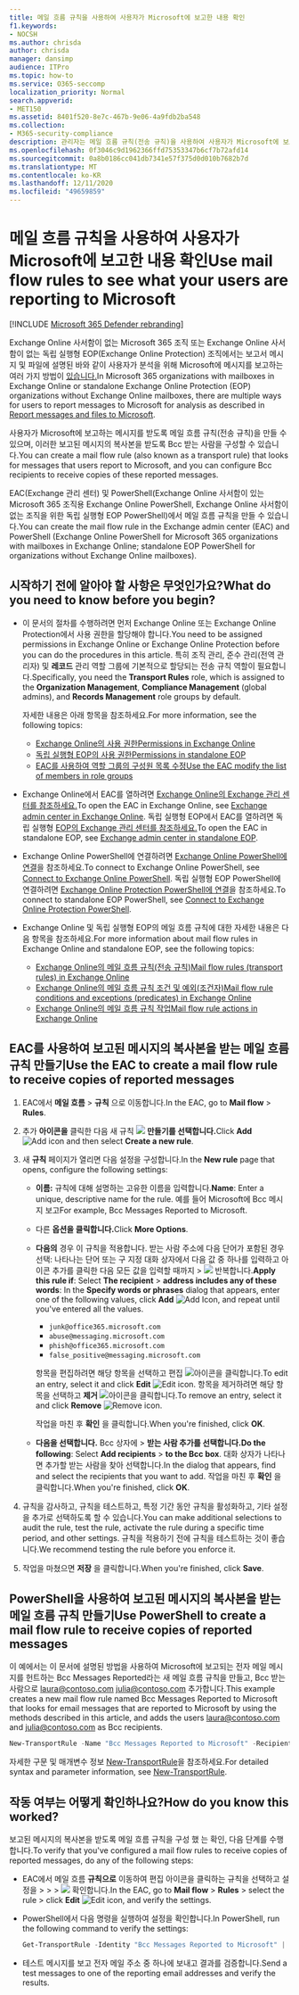 ```yaml
---
title: 메일 흐름 규칙을 사용하여 사용자가 Microsoft에 보고한 내용 확인
f1.keywords:
- NOCSH
ms.author: chrisda
author: chrisda
manager: dansimp
audience: ITPro
ms.topic: how-to
ms.service: O365-seccomp
localization_priority: Normal
search.appverid:
- MET150
ms.assetid: 8401f520-8e7c-467b-9e06-4a9fdb2ba548
ms.collection:
- M365-security-compliance
description: 관리자는 메일 흐름 규칙(전송 규칙)을 사용하여 사용자가 Microsoft에 보고하는 메시지의 복사본을 받는 방법을 배울 수 있습니다.
ms.openlocfilehash: 0f3046c9d1962366ffd75353347b6cf7b72afd14
ms.sourcegitcommit: 0a8b0186cc041db7341e57f375d0d010b7682b7d
ms.translationtype: MT
ms.contentlocale: ko-KR
ms.lasthandoff: 12/11/2020
ms.locfileid: "49659859"
---
```

# <a name="use-mail-flow-rules-to-see-what-your-users-are-reporting-to-microsoft"></a><span data-ttu-id="d45e8-103">메일 흐름 규칙을 사용하여 사용자가 Microsoft에 보고한 내용 확인</span><span class="sxs-lookup"><span data-stu-id="d45e8-103">Use mail flow rules to see what your users are reporting to Microsoft</span></span>

[!INCLUDE [Microsoft 365 Defender rebranding](../includes/microsoft-defender-for-office.md)]


<span data-ttu-id="d45e8-104">Exchange Online 사서함이 없는 Microsoft 365 조직 또는 Exchange Online 사서함이 없는 독립 실행형 EOP(Exchange Online Protection) 조직에서는 보고서 메시지 및 파일에 설명된 바와 같이 사용자가 분석을 위해 Microsoft에 메시지를 보고하는 여러 가지 방법이 [있습니다.](report-junk-email-messages-to-microsoft.md)</span><span class="sxs-lookup"><span data-stu-id="d45e8-104">In Microsoft 365 organizations with mailboxes in Exchange Online or standalone Exchange Online Protection (EOP) organizations without Exchange Online mailboxes, there are multiple ways for users to report messages to Microsoft for analysis as described in [Report messages and files to Microsoft](report-junk-email-messages-to-microsoft.md).</span></span>

<span data-ttu-id="d45e8-105">사용자가 Microsoft에 보고하는 메시지를 받도록 메일 흐름 규칙(전송 규칙)을 만들 수 있으며, 이러한 보고된 메시지의 복사본을 받도록 Bcc 받는 사람을 구성할 수 있습니다.</span><span class="sxs-lookup"><span data-stu-id="d45e8-105">You can create a mail flow rule (also known as a transport rule) that looks for messages that users report to Microsoft, and you can configure Bcc recipients to receive copies of these reported messages.</span></span>

<span data-ttu-id="d45e8-106">EAC(Exchange 관리 센터) 및 PowerShell(Exchange Online 사서함이 있는 Microsoft 365 조직용 Exchange Online PowerShell, Exchange Online 사서함이 없는 조직을 위한 독립 실행형 EOP PowerShell)에서 메일 흐름 규칙을 만들 수 있습니다.</span><span class="sxs-lookup"><span data-stu-id="d45e8-106">You can create the mail flow rule in the Exchange admin center (EAC) and PowerShell (Exchange Online PowerShell for Microsoft 365 organizations with mailboxes in Exchange Online; standalone EOP PowerShell for organizations without Exchange Online mailboxes).</span></span>

## <a name="what-do-you-need-to-know-before-you-begin"></a><span data-ttu-id="d45e8-107">시작하기 전에 알아야 할 사항은 무엇인가요?</span><span class="sxs-lookup"><span data-stu-id="d45e8-107">What do you need to know before you begin?</span></span>

- <span data-ttu-id="d45e8-108">이 문서의 절차를 수행하려면 먼저 Exchange Online 또는 Exchange Online Protection에서 사용 권한을 할당해야 합니다.</span><span class="sxs-lookup"><span data-stu-id="d45e8-108">You need to be assigned permissions in Exchange Online or Exchange Online Protection before you can do the procedures in this article.</span></span> <span data-ttu-id="d45e8-109">특히 조직 관리,  준수 관리(전역 관리자) 및  **레코드** 관리 역할 그룹에 기본적으로 할당되는 전송 규칙 역할이 필요합니다.</span><span class="sxs-lookup"><span data-stu-id="d45e8-109">Specifically, you need the **Transport Rules** role, which is assigned to the **Organization Management**, **Compliance Management** (global admins), and **Records Management** role groups by default.</span></span>

  <span data-ttu-id="d45e8-110">자세한 내용은 아래 항목을 참조하세요.</span><span class="sxs-lookup"><span data-stu-id="d45e8-110">For more information, see the following topics:</span></span>

  - [<span data-ttu-id="d45e8-111">Exchange Online의 사용 권한</span><span class="sxs-lookup"><span data-stu-id="d45e8-111">Permissions in Exchange Online</span></span>](https://docs.microsoft.com/exchange/permissions-exo/permissions-exo)
  - [<span data-ttu-id="d45e8-112">독립 실행형 EOP의 사용 권한</span><span class="sxs-lookup"><span data-stu-id="d45e8-112">Permissions in standalone EOP</span></span>](feature-permissions-in-eop.md)
  - [<span data-ttu-id="d45e8-113">EAC를 사용하여 역할 그룹의 구성원 목록 수정</span><span class="sxs-lookup"><span data-stu-id="d45e8-113">Use the EAC modify the list of members in role groups</span></span>](manage-admin-role-group-permissions-in-eop.md#use-the-eac-modify-the-list-of-members-in-role-groups)

- <span data-ttu-id="d45e8-114">Exchange Online에서 EAC를 열하려면 [Exchange Online의 Exchange 관리 센터를 참조하세요.](https://docs.microsoft.com/Exchange/exchange-admin-center)</span><span class="sxs-lookup"><span data-stu-id="d45e8-114">To open the EAC in Exchange Online, see [Exchange admin center in Exchange Online](https://docs.microsoft.com/Exchange/exchange-admin-center).</span></span> <span data-ttu-id="d45e8-115">독립 실행형 EOP에서 EAC를 열하려면 독립 실행형 [EOP의 Exchange 관리 센터를 참조하세요.](exchange-admin-center-in-exchange-online-protection-eop.md)</span><span class="sxs-lookup"><span data-stu-id="d45e8-115">To open the EAC in standalone EOP, see [Exchange admin center in standalone EOP](exchange-admin-center-in-exchange-online-protection-eop.md).</span></span>

- <span data-ttu-id="d45e8-116">Exchange Online PowerShell에 연결하려면 [Exchange Online PowerShell에 연결](https://docs.microsoft.com/powershell/exchange/connect-to-exchange-online-powershell)을 참조하세요.</span><span class="sxs-lookup"><span data-stu-id="d45e8-116">To connect to Exchange Online PowerShell, see [Connect to Exchange Online PowerShell](https://docs.microsoft.com/powershell/exchange/connect-to-exchange-online-powershell).</span></span> <span data-ttu-id="d45e8-117">독립 실행형 EOP PowerShell에 연결하려면 [Exchange Online Protection PowerShell에 연결](https://docs.microsoft.com/powershell/exchange/connect-to-exchange-online-protection-powershell)을 참조하세요.</span><span class="sxs-lookup"><span data-stu-id="d45e8-117">To connect to standalone EOP PowerShell, see [Connect to Exchange Online Protection PowerShell](https://docs.microsoft.com/powershell/exchange/connect-to-exchange-online-protection-powershell).</span></span>

- <span data-ttu-id="d45e8-118">Exchange Online 및 독립 실행형 EOP의 메일 흐름 규칙에 대한 자세한 내용은 다음 항목을 참조하세요.</span><span class="sxs-lookup"><span data-stu-id="d45e8-118">For more information about mail flow rules in Exchange Online and standalone EOP, see the following topics:</span></span>
  - [<span data-ttu-id="d45e8-119">Exchange Online의 메일 흐름 규칙(전송 규칙)</span><span class="sxs-lookup"><span data-stu-id="d45e8-119">Mail flow rules (transport rules) in Exchange Online</span></span>](https://docs.microsoft.com/Exchange/security-and-compliance/mail-flow-rules/mail-flow-rules)
  - [<span data-ttu-id="d45e8-120">Exchange Online의 메일 흐름 규칙 조건 및 예외(조건자)</span><span class="sxs-lookup"><span data-stu-id="d45e8-120">Mail flow rule conditions and exceptions (predicates) in Exchange Online</span></span>](https://docs.microsoft.com/Exchange/security-and-compliance/mail-flow-rules/conditions-and-exceptions)
  - [<span data-ttu-id="d45e8-121">Exchange Online의 메일 흐름 규칙 작업</span><span class="sxs-lookup"><span data-stu-id="d45e8-121">Mail flow rule actions in Exchange Online</span></span>](https://docs.microsoft.com/Exchange/security-and-compliance/mail-flow-rules/mail-flow-rule-actions)

## <a name="use-the-eac-to-create-a-mail-flow-rule-to-receive-copies-of-reported-messages"></a><span data-ttu-id="d45e8-122">EAC를 사용하여 보고된 메시지의 복사본을 받는 메일 흐름 규칙 만들기</span><span class="sxs-lookup"><span data-stu-id="d45e8-122">Use the EAC to create a mail flow rule to receive copies of reported messages</span></span>

1. <span data-ttu-id="d45e8-123">EAC에서 **메일 흐름** \> **규칙** 으로 이동합니다.</span><span class="sxs-lookup"><span data-stu-id="d45e8-123">In the EAC, go to **Mail flow** \> **Rules**.</span></span>

2. <span data-ttu-id="d45e8-124">추가 **아이콘을** 클릭한 다음 새 규칙 ![ ](../../media/ITPro-EAC-AddIcon.png) **만들기를 선택합니다.**</span><span class="sxs-lookup"><span data-stu-id="d45e8-124">Click **Add** ![Add icon](../../media/ITPro-EAC-AddIcon.png) and then select **Create a new rule**.</span></span>

3. <span data-ttu-id="d45e8-125">새 **규칙** 페이지가 열리면 다음 설정을 구성합니다.</span><span class="sxs-lookup"><span data-stu-id="d45e8-125">In the **New rule** page that opens, configure the following settings:</span></span>

   - <span data-ttu-id="d45e8-126">**이름:** 규칙에 대해 설명하는 고유한 이름을 입력합니다.</span><span class="sxs-lookup"><span data-stu-id="d45e8-126">**Name**: Enter a unique, descriptive name for the rule.</span></span> <span data-ttu-id="d45e8-127">예를 들어 Microsoft에 Bcc 메시지 보고</span><span class="sxs-lookup"><span data-stu-id="d45e8-127">For example, Bcc Messages Reported to Microsoft.</span></span>

   - <span data-ttu-id="d45e8-128">다른 **옵션을 클릭합니다.**</span><span class="sxs-lookup"><span data-stu-id="d45e8-128">Click **More Options**.</span></span>

   - <span data-ttu-id="d45e8-129">**다음의** 경우 이  규칙을 적용합니다. 받는 사람 주소에 다음 단어가 포함된 경우 선택: 나타나는 단어 또는 구 지정 대화 상자에서 다음 값 중 하나를 입력하고 아이콘 추가를 클릭한 다음 모든 값을 입력할 때까지 \>    ![ ](../../media/ITPro-EAC-AddIcon.png) 반복합니다.</span><span class="sxs-lookup"><span data-stu-id="d45e8-129">**Apply this rule if**: Select **The recipient** \> **address includes any of these words**: In the **Specify words or phrases** dialog that appears, enter one of the following values, click **Add** ![Add Icon](../../media/ITPro-EAC-AddIcon.png), and repeat until you've entered all the values.</span></span>

     - `junk@office365.microsoft.com`
     - `abuse@messaging.microsoft.com`
     - `phish@office365.microsoft.com`
     - `false_positive@messaging.microsoft.com`

     <span data-ttu-id="d45e8-130">항목을 편집하려면 해당 항목을  선택하고 편집 ![ 아이콘을 ](../../media/ITPro-EAC-EditIcon.png) 클릭합니다.</span><span class="sxs-lookup"><span data-stu-id="d45e8-130">To edit an entry, select it and click **Edit** ![Edit icon](../../media/ITPro-EAC-EditIcon.png).</span></span> <span data-ttu-id="d45e8-131">항목을 제거하려면 해당 항목을 선택하고 **제거** ![ 아이콘을 ](../../media/ITPro-EAC-DeleteIcon.png) 클릭합니다.</span><span class="sxs-lookup"><span data-stu-id="d45e8-131">To remove an entry, select it and click **Remove** ![Remove icon](../../media/ITPro-EAC-DeleteIcon.png).</span></span>

     <span data-ttu-id="d45e8-132">작업을 마친 후 **확인** 을 클릭합니다.</span><span class="sxs-lookup"><span data-stu-id="d45e8-132">When you're finished, click **OK**.</span></span>

   - <span data-ttu-id="d45e8-133">**다음을 선택합니다.** Bcc 상자에  \> **받는 사람 추가를 선택합니다.**</span><span class="sxs-lookup"><span data-stu-id="d45e8-133">**Do the following**: Select **Add recipients** \> **to the Bcc box**.</span></span> <span data-ttu-id="d45e8-134">대화 상자가 나타나면 추가할 받는 사람을 찾아 선택합니다.</span><span class="sxs-lookup"><span data-stu-id="d45e8-134">In the dialog that appears, find and select the recipients that you want to add.</span></span> <span data-ttu-id="d45e8-135">작업을 마친 후 **확인** 을 클릭합니다.</span><span class="sxs-lookup"><span data-stu-id="d45e8-135">When you're finished, click **OK**.</span></span>

4. <span data-ttu-id="d45e8-136">규칙을 감사하고, 규칙을 테스트하고, 특정 기간 동안 규칙을 활성화하고, 기타 설정을 추가로 선택하도록 할 수 있습니다.</span><span class="sxs-lookup"><span data-stu-id="d45e8-136">You can make additional selections to audit the rule, test the rule, activate the rule during a specific time period, and other settings.</span></span> <span data-ttu-id="d45e8-137">규칙을 적용하기 전에 규칙을 테스트하는 것이 좋습니다.</span><span class="sxs-lookup"><span data-stu-id="d45e8-137">We recommend testing the rule before you enforce it.</span></span>

5. <span data-ttu-id="d45e8-138">작업을 마쳤으면 **저장** 을 클릭합니다.</span><span class="sxs-lookup"><span data-stu-id="d45e8-138">When you're finished, click **Save**.</span></span>

## <a name="use-powershell-to-create-a-mail-flow-rule-to-receive-copies-of-reported-messages"></a><span data-ttu-id="d45e8-139">PowerShell을 사용하여 보고된 메시지의 복사본을 받는 메일 흐름 규칙 만들기</span><span class="sxs-lookup"><span data-stu-id="d45e8-139">Use PowerShell to create a mail flow rule to receive copies of reported messages</span></span>

<span data-ttu-id="d45e8-140">이 예에서는 이 문서에 설명된 방법을 사용하여 Microsoft에 보고되는 전자 메일 메시지를 헌트하는 Bcc Messages Reported라는 새 메일 흐름 규칙을 만들고, Bcc 받는 사람으로 laura@contoso.com julia@contoso.com 추가합니다.</span><span class="sxs-lookup"><span data-stu-id="d45e8-140">This example creates a new mail flow rule named Bcc Messages Reported to Microsoft that looks for email messages that are reported to Microsoft by using the methods described in this article, and adds the users laura@contoso.com and julia@contoso.com as Bcc recipients.</span></span>

```powershell
New-TransportRule -Name "Bcc Messages Reported to Microsoft" -RecipientAddressContainsWords "junk@office365.microsoft.com","abuse@messaging.microsoft.com","phish@office365.microsoft.com","false_positive@messaging.microsoft.com" -BlindCopyTo "laura@contoso.com","julia@contoso.com".
```

<span data-ttu-id="d45e8-141">자세한 구문 및 매개변수 정보 [New-TransportRule](https://docs.microsoft.com/powershell/module/exchange/new-transportrule)을 참조하세요.</span><span class="sxs-lookup"><span data-stu-id="d45e8-141">For detailed syntax and parameter information, see [New-TransportRule](https://docs.microsoft.com/powershell/module/exchange/new-transportrule).</span></span>

## <a name="how-do-you-know-this-worked"></a><span data-ttu-id="d45e8-142">작동 여부는 어떻게 확인하나요?</span><span class="sxs-lookup"><span data-stu-id="d45e8-142">How do you know this worked?</span></span>

<span data-ttu-id="d45e8-143">보고된 메시지의 복사본을 받도록 메일 흐름 규칙을 구성 했 는 확인, 다음 단계를 수행 합니다.</span><span class="sxs-lookup"><span data-stu-id="d45e8-143">To verify that you've configured a mail flow rules to receive copies of reported messages, do any of the following steps:</span></span>

- <span data-ttu-id="d45e8-144">EAC에서 메일 흐름 **규칙으로** 이동하여 편집 아이콘을 클릭하는 규칙을 선택하고 설정을 \>  \> \>  ![ ](../../media/ITPro-EAC-EditIcon.png) 확인합니다.</span><span class="sxs-lookup"><span data-stu-id="d45e8-144">In the EAC, go to **Mail flow** \> **Rules** \> select the rule \> click **Edit** ![Edit icon](../../media/ITPro-EAC-EditIcon.png), and verify the settings.</span></span>

- <span data-ttu-id="d45e8-145">PowerShell에서 다음 명령을 실행하여 설정을 확인합니다.</span><span class="sxs-lookup"><span data-stu-id="d45e8-145">In PowerShell, run the following command to verify the settings:</span></span>

  ```powershell
  Get-TransportRule -Identity "Bcc Messages Reported to Microsoft" | Format-List
  ```

- <span data-ttu-id="d45e8-146">테스트 메시지를 보고 전자 메일 주소 중 하나에 보내고 결과를 검증합니다.</span><span class="sxs-lookup"><span data-stu-id="d45e8-146">Send a test messages to one of the reporting email addresses and verify the results.</span></span>
